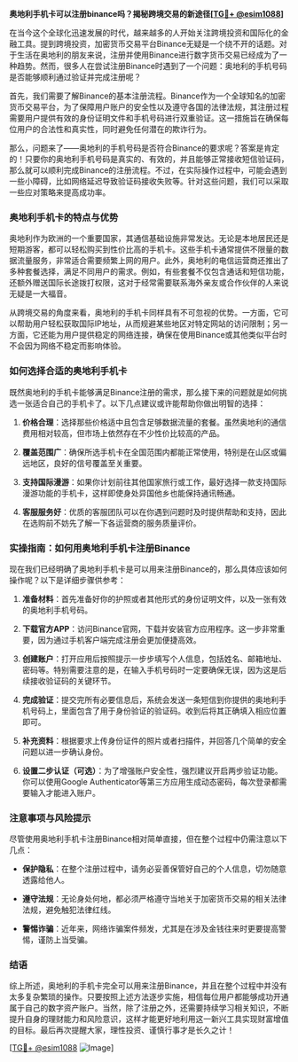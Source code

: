 **奥地利手机卡可以注册binance吗？揭秘跨境交易的新途径[[TG💪+ @esim1088](https://t.me/s/esim1088)]**

在当今这个全球化迅速发展的时代，越来越多的人开始关注跨境投资和国际化的金融工具。提到跨境投资，加密货币交易平台Binance无疑是一个绕不开的话题。对于生活在奥地利的朋友来说，注册并使用Binance进行数字货币交易已经成为了一种趋势。然而，很多人在尝试注册Binance时遇到了一个问题：奥地利的手机号码是否能够顺利通过验证并完成注册呢？

首先，我们需要了解Binance的基本注册流程。Binance作为一个全球知名的加密货币交易平台，为了保障用户账户的安全性以及遵守各国的法律法规，其注册过程需要用户提供有效的身份证明文件和手机号码进行双重验证。这一措施旨在确保每位用户的合法性和真实性，同时避免任何潜在的欺诈行为。

那么，问题来了——奥地利的手机号码是否符合Binance的要求呢？答案是肯定的！只要你的奥地利手机号码是真实的、有效的，并且能够正常接收短信验证码，那么就可以顺利完成Binance的注册流程。不过，在实际操作过程中，可能会遇到一些小障碍，比如网络延迟导致验证码接收失败等。针对这些问题，我们可以采取一些应对策略来提高成功率。

### **奥地利手机卡的特点与优势**

奥地利作为欧洲的一个重要国家，其通信基础设施非常发达。无论是本地居民还是短期游客，都可以轻松购买到性价比高的手机卡。这些手机卡通常提供不限量的数据流量服务，非常适合需要频繁上网的用户。此外，奥地利的电信运营商还推出了多种套餐选择，满足不同用户的需求。例如，有些套餐不仅包含通话和短信功能，还额外赠送国际长途拨打权限，这对于经常需要联系海外亲友或合作伙伴的人来说无疑是一大福音。

从跨境交易的角度来看，奥地利的手机卡同样具有不可忽视的优势。一方面，它可以帮助用户轻松获取国际IP地址，从而规避某些地区对特定网站的访问限制；另一方面，它还能为用户提供稳定的网络连接，确保在使用Binance或其他类似平台时不会因为网络不稳定而影响体验。

### **如何选择合适的奥地利手机卡**

既然奥地利的手机卡能够满足Binance注册的需求，那么接下来的问题就是如何挑选一张适合自己的手机卡了。以下几点建议或许能帮助你做出明智的选择：

1. **价格合理**：选择那些价格适中且包含足够数据流量的套餐。虽然奥地利的通信费用相对较高，但市场上依然存在不少性价比较高的产品。
   
2. **覆盖范围广**：确保所选手机卡在全国范围内都能正常使用，特别是在山区或偏远地区，良好的信号覆盖至关重要。
   
3. **支持国际漫游**：如果你计划前往其他国家旅行或工作，最好选择一款支持国际漫游功能的手机卡，这样即使身处异国他乡也能保持通讯畅通。
   
4. **客服服务好**：优质的客服团队可以在你遇到问题时及时提供帮助和支持，因此在选购前不妨先了解一下各运营商的服务质量评价。

### **实操指南：如何用奥地利手机卡注册Binance**

现在我们已经明确了奥地利手机卡是可以用来注册Binance的，那么具体应该如何操作呢？以下是详细步骤供参考：

1. **准备材料**：首先准备好你的护照或者其他形式的身份证明文件，以及一张有效的奥地利手机号码。
   
2. **下载官方APP**：访问Binance官网，下载并安装官方应用程序。这一步非常重要，因为通过手机客户端完成注册会更加便捷高效。
   
3. **创建账户**：打开应用后按照提示一步步填写个人信息，包括姓名、邮箱地址、密码等。特别需要注意的是，在输入手机号码时一定要确保无误，因为这是后续接收验证码的关键环节。
   
4. **完成验证**：提交完所有必要信息后，系统会发送一条短信到你提供的奥地利手机号码上，里面包含了用于身份验证的验证码。收到后将其正确填入相应位置即可。
   
5. **补充资料**：根据要求上传身份证件的照片或者扫描件，并回答几个简单的安全问题以进一步确认身份。
   
6. **设置二步认证（可选）**：为了增强账户安全性，强烈建议开启两步验证功能。你可以使用Google Authenticator等第三方应用生成动态密码，每次登录都需要输入才能进入账户。

### **注意事项与风险提示**

尽管使用奥地利手机卡注册Binance相对简单直接，但在整个过程中仍需注意以下几点：

- **保护隐私**：在整个注册过程中，请务必妥善保管好自己的个人信息，切勿随意透露给他人。
  
- **遵守法规**：无论身处何地，都必须严格遵守当地关于加密货币交易的相关法律法规，避免触犯法律红线。
  
- **警惕诈骗**：近年来，网络诈骗案件频发，尤其是在涉及金钱往来时更要提高警惕，谨防上当受骗。

### **结语**

综上所述，奥地利的手机卡完全可以用来注册Binance，并且在整个过程中并没有太多复杂繁琐的操作。只要按照上述方法逐步实施，相信每位用户都能够成功开通属于自己的数字资产账户。当然，除了注册之外，还需要持续学习相关知识，不断提升自身的理财能力和风险意识，这样才能更好地利用这一新兴工具实现财富增值的目标。最后再次提醒大家，理性投资、谨慎行事才是长久之计！

[[TG💪+ @esim1088](https://t.me/s/esim1088) ![Image](https://i.postimg.cc/4NQfJmqS/Snipaste-2025-05-13-00-14-12.png)]